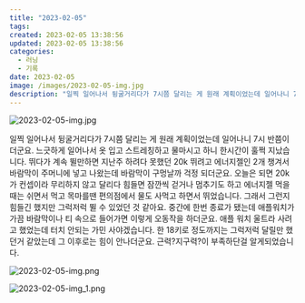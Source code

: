 ```yaml
---
title: "2023-02-05"
tags:
created: 2023-02-05 13:38:56
updated: 2023-02-05 13:38:56
categories:
  - 러닝
  - 기록
date: 2023-02-05
image: /images/2023-02-05-img.jpg
description: "일찍 일어나서 뒹굴거리다가 7시쯤 달리는 게 원래 계획이었는데 일어나니 7시 반쯤이더군요. 느긋하게 일어나서 옷 입고 스트레칭하고 물마시고 하니 한시간이 훌쩍 지났습니다. 뛰다가 계속 뛸만하면 지난주 하려다 못했던 20k 뛰려고 에너지젤인 2개 챙겨서 바람막이 주머니에 넣고 나왔는데 바"
---
```


![2023-02-05-img.jpg](/images/2023-02-05-img.jpg)
 
 

일찍 일어나서 뒹굴거리다가 7시쯤 달리는 게 원래 계획이었는데 일어나니 7시 반쯤이더군요. 느긋하게 일어나서 옷 입고 스트레칭하고 물마시고 하니 한시간이 훌쩍 지났습니다. 
뛰다가 계속 뛸만하면 지난주 하려다 못했던 20k 뛰려고 에너지젤인 2개 챙겨서 바람막이 주머니에 넣고 나왔는데 바람막이 구멍날까 걱정 되더군요.
오늘은 되면 20k가 컨셉이라 무리하지 않고 달리다 힘들면 잠깐씩 걷거나 멈추기도 하고 에너지젤 먹을 때는 쉬면서 먹고 목마를땐 편의점에서 물도 사먹고 하면서 뛰었습니다. 그래서 그런지 힘들긴 했지만 그럭저럭 뛸 수 있었던 것 같아요. 중간에 한번 종료가 됐는데 애플워치가 가끔 바람막이나 티 속으로 들어가면 이렇게 오동작을 하더군요. 애플 워치 울트라 사려고 했었는데 터치 안되는 가민 사야겠습니다. 
한 18키로 정도까지는 그럭저럭 달릴만 했던거 같았는데 그 이후로는 힘이 안나더군요. 근력?지구력?이 부족하단걸 알게되었습니다.

 
 ![2023-02-05-img.png](/images/2023-02-05-img.png)
 
 

 
 ![2023-02-05-img_1.png](/images/2023-02-05-img_1.png)
